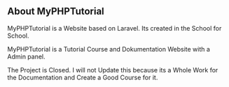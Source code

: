 ## About MyPHPTutorial

MyPHPTutorial is a Website based on Laravel. Its created in the School for School. <br>

MyPHPTutorial is a Tutorial Course and Dokumentation Website with a Admin panel. <br>

The Project is Closed. I will not Update this because its a Whole Work for the Documentation and Create a Good Course for it.
